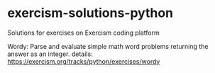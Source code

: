 # exercism-solutions-python
Solutions for exercises on Exercism coding platform

Wordy:
Parse and evaluate simple math word problems returning the answer as an integer.
details: https://exercism.org/tracks/python/exercises/wordy

